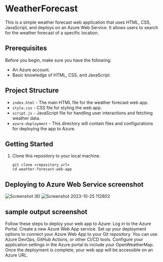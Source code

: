 # WeatherForecast

This is a simple weather forecast web application that uses HTML, CSS, JavaScript, and deploys on an Azure Web Service. It allows users to search for the weather forecast of a specific location.

## Prerequisites

Before you begin, make sure you have the following:

- An Azure account.
- Basic knowledge of HTML, CSS, and JavaScript.

## Project Structure

- `index.html` - The main HTML file for the weather forecast web app.
- `style.css` - CSS file for styling the web app.
- `script.js` - JavaScript file for handling user interactions and fetching weather data.
- `azure-deployment` - This directory will contain files and configurations for deploying the app to Azure.

## Getting Started

1. Clone this repository to your local machine.
   
   ```shell
   git clone <repository_url>
   cd weather-forecast-web-app

## Deploying to Azure Web Service screenshot

 ![Screenshot (8)](https://raw.githubusercontent.com/Yuvarajraghul/WeatherForecast/main/assets/113251653/bb73a9bd-a4bc-464c-b21c-17de33f3a24a)
 ![Screenshot 2023-10-25 112802](https://raw.githubusercontent.com/Yuvarajraghul/WeatherForecast/main/assets/113251653/13588234-1e6f-4976-ba8e-8c0ba3b9cfaf)

## sample output screenshot



Follow these steps to deploy your web app to Azure:
 Log in to the Azure Portal.
 Create a new Azure Web App service.
 Set up your deployment options to connect your Azure Web App to your Git repository. You can use Azure DevOps, GitHub Actions, or other CI/CD tools.
 Configure your application settings in the Azure portal to include your OpenWeatherMap.
 Once the deployment is complete, your web app will be accessible on an Azure URL.
